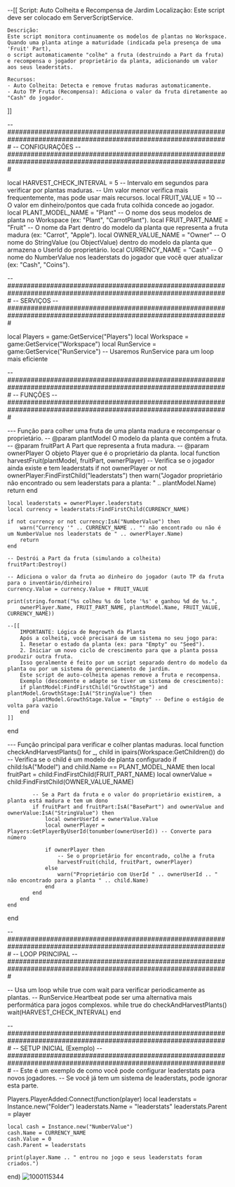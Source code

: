 --[[
    Script: Auto Colheita e Recompensa de Jardim
    Localização: Este script deve ser colocado em ServerScriptService.

    Descrição:
    Este script monitora continuamente os modelos de plantas no Workspace.
    Quando uma planta atinge a maturidade (indicada pela presença de uma 'Fruit' Part),
    o script automaticamente "colhe" a fruta (destruindo a Part da fruta)
    e recompensa o jogador proprietário da planta, adicionando um valor aos seus leaderstats.

    Recursos:
    - Auto Colheita: Detecta e remove frutas maduras automaticamente.
    - Auto TP Fruta (Recompensa): Adiciona o valor da fruta diretamente ao "Cash" do jogador.
]]

--#################################################################################################################
--                                             CONFIGURAÇÕES
--#################################################################################################################

local HARVEST_CHECK_INTERVAL = 5 -- Intervalo em segundos para verificar por plantas maduras.
                                 -- Um valor menor verifica mais frequentemente, mas pode usar mais recursos.
local FRUIT_VALUE = 10           -- O valor em dinheiro/pontos que cada fruta colhida concede ao jogador.
local PLANT_MODEL_NAME = "Plant" -- O nome dos seus modelos de planta no Workspace (ex: "Plant", "CarrotPlant").
local FRUIT_PART_NAME = "Fruit"  -- O nome da Part dentro do modelo da planta que representa a fruta madura (ex: "Carrot", "Apple").
local OWNER_VALUE_NAME = "Owner" -- O nome do StringValue (ou ObjectValue) dentro do modelo da planta que armazena o UserId do proprietário.
local CURRENCY_NAME = "Cash"     -- O nome do NumberValue nos leaderstats do jogador que você quer atualizar (ex: "Cash", "Coins").

--#################################################################################################################
--                                             SERVIÇOS
--#################################################################################################################

local Players = game:GetService("Players")
local Workspace = game:GetService("Workspace")
local RunService = game:GetService("RunService") -- Usaremos RunService para um loop mais eficiente

--#################################################################################################################
--                                             FUNÇÕES
--#################################################################################################################

--- Função para colher uma fruta de uma planta madura e recompensar o proprietário.
-- @param plantModel O modelo da planta que contém a fruta.
-- @param fruitPart A Part que representa a fruta madura.
-- @param ownerPlayer O objeto Player que é o proprietário da planta.
local function harvestFruit(plantModel, fruitPart, ownerPlayer)
    -- Verifica se o jogador ainda existe e tem leaderstats
    if not ownerPlayer or not ownerPlayer:FindFirstChild("leaderstats") then
        warn("Jogador proprietário não encontrado ou sem leaderstats para a planta: " .. plantModel.Name)
        return
    end

    local leaderstats = ownerPlayer.leaderstats
    local currency = leaderstats:FindFirstChild(CURRENCY_NAME)

    if not currency or not currency:IsA("NumberValue") then
        warn("Currency '" .. CURRENCY_NAME .. "' não encontrado ou não é um NumberValue nos leaderstats de " .. ownerPlayer.Name)
        return
    end

    -- Destrói a Part da fruta (simulando a colheita)
    fruitPart:Destroy()

    -- Adiciona o valor da fruta ao dinheiro do jogador (auto TP da fruta para o inventário/dinheiro)
    currency.Value = currency.Value + FRUIT_VALUE

    print(string.format("%s colheu %s do lote '%s' e ganhou %d de %s.",
        ownerPlayer.Name, FRUIT_PART_NAME, plantModel.Name, FRUIT_VALUE, CURRENCY_NAME))

    --[[
        IMPORTANTE: Lógica de Regrowth da Planta
        Após a colheita, você precisará de um sistema no seu jogo para:
        1. Resetar o estado da planta (ex: para "Empty" ou "Seed").
        2. Iniciar um novo ciclo de crescimento para que a planta possa produzir outra fruta.
        Isso geralmente é feito por um script separado dentro do modelo da planta ou por um sistema de gerenciamento de jardim.
        Este script de auto-colheita apenas remove a fruta e recompensa.
        Exemplo (descomente e adapte se tiver um sistema de crescimento):
        if plantModel:FindFirstChild("GrowthStage") and plantModel.GrowthStage:IsA("StringValue") then
            plantModel.GrowthStage.Value = "Empty" -- Define o estágio de volta para vazio
        end
    ]]
end

--- Função principal para verificar e colher plantas maduras.
local function checkAndHarvestPlants()
    for _, child in ipairs(Workspace:GetChildren()) do
        -- Verifica se o child é um modelo de planta configurado
        if child:IsA("Model") and child.Name == PLANT_MODEL_NAME then
            local fruitPart = child:FindFirstChild(FRUIT_PART_NAME)
            local ownerValue = child:FindFirstChild(OWNER_VALUE_NAME)

            -- Se a Part da fruta e o valor do proprietário existirem, a planta está madura e tem um dono
            if fruitPart and fruitPart:IsA("BasePart") and ownerValue and ownerValue:IsA("StringValue") then
                local ownerUserId = ownerValue.Value
                local ownerPlayer = Players:GetPlayerByUserId(tonumber(ownerUserId)) -- Converte para número

                if ownerPlayer then
                    -- Se o proprietário for encontrado, colhe a fruta
                    harvestFruit(child, fruitPart, ownerPlayer)
                else
                    warn("Proprietário com UserId " .. ownerUserId .. " não encontrado para a planta " .. child.Name)
                end
            end
        end
    end
end

--#################################################################################################################
--                                             LOOP PRINCIPAL
--#################################################################################################################

-- Usa um loop while true com wait para verificar periodicamente as plantas.
-- RunService.Heartbeat pode ser uma alternativa mais performática para jogos complexos.
while true do
    checkAndHarvestPlants()
    wait(HARVEST_CHECK_INTERVAL)
end

--#################################################################################################################
--                                             SETUP INICIAL (Exemplo)
--#################################################################################################################
-- Este é um exemplo de como você pode configurar leaderstats para novos jogadores.
-- Se você já tem um sistema de leaderstats, pode ignorar esta parte.

Players.PlayerAdded:Connect(function(player)
    local leaderstats = Instance.new("Folder")
    leaderstats.Name = "leaderstats"
    leaderstats.Parent = player

    local cash = Instance.new("NumberValue")
    cash.Name = CURRENCY_NAME
    cash.Value = 0
    cash.Parent = leaderstats

    print(player.Name .. " entrou no jogo e seus leaderstats foram criados.")
end)
![1000115344](https://github.com/user-attachments/assets/44663fde-3f06-4894-810c-48f227fcbace)

